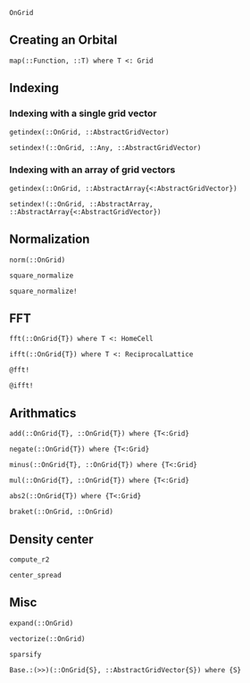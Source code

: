 ```@docs
OnGrid
```

## Creating an Orbital

```@docs
map(::Function, ::T) where T <: Grid
```

## Indexing

### Indexing with a single grid vector

```@docs
getindex(::OnGrid, ::AbstractGridVector)
```

```@docs
setindex!(::OnGrid, ::Any, ::AbstractGridVector)
```

### Indexing with an array of grid vectors

```@docs
getindex(::OnGrid, ::AbstractArray{<:AbstractGridVector})
```

```@docs
setindex!(::OnGrid, ::AbstractArray, ::AbstractArray{<:AbstractGridVector})
```

## Normalization

```@docs
norm(::OnGrid)
```

```@docs
square_normalize
```

```@docs
square_normalize!
```

## FFT

```@docs
fft(::OnGrid{T}) where T <: HomeCell
```

```@docs
ifft(::OnGrid{T}) where T <: ReciprocalLattice
```

```@docs
@fft!
```

```@docs
@ifft!
```


## Arithmatics

```@docs
add(::OnGrid{T}, ::OnGrid{T}) where {T<:Grid}
```

```@docs
negate(::OnGrid{T}) where {T<:Grid}
```

```@docs
minus(::OnGrid{T}, ::OnGrid{T}) where {T<:Grid}
```

```@docs
mul(::OnGrid{T}, ::OnGrid{T}) where {T<:Grid}
```

```@docs
abs2(::OnGrid{T}) where {T<:Grid}
```

```@docs
braket(::OnGrid, ::OnGrid)
```


## Density center

```@docs
compute_r2
```

```@docs
center_spread
```


## Misc

```@docs
expand(::OnGrid)
```

```@docs
vectorize(::OnGrid)
```

```@docs
sparsify
```

```@docs
Base.:(>>)(::OnGrid{S}, ::AbstractGridVector{S}) where {S}
```
